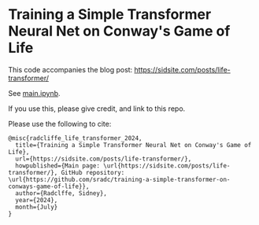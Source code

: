 # Training a Simple Transformer Neural Net on Conway's Game of Life

This code accompanies the blog post: https://sidsite.com/posts/life-transformer/

See [main.ipynb](main.ipynb).

If you use this, please give credit, and link to this repo.

Please use the following to cite:
```
@misc{radcliffe_life_transformer_2024,
  title={Training a Simple Transformer Neural Net on Conway's Game of Life},
  url={https://sidsite.com/posts/life-transformer/},
  howpublished={Main page: \url{https://sidsite.com/posts/life-transformer/}, GitHub repository: \url{https://github.com/sradc/training-a-simple-transformer-on-conways-game-of-life}},
  author={Radclffe, Sidney},
  year={2024},
  month={July}
}
```
